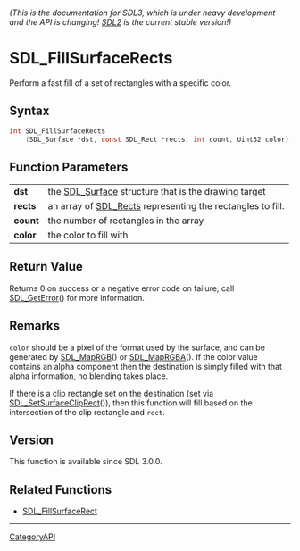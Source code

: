 ###### (This is the documentation for SDL3, which is under heavy development and the API is changing! [SDL2](https://wiki.libsdl.org/SDL2/) is the current stable version!)
# SDL_FillSurfaceRects

Perform a fast fill of a set of rectangles with a specific color.

## Syntax

```c
int SDL_FillSurfaceRects
    (SDL_Surface *dst, const SDL_Rect *rects, int count, Uint32 color);

```

## Function Parameters

|               |                                                                         |
| ------------- | ----------------------------------------------------------------------- |
| **dst**       | the [SDL_Surface](SDL_Surface.md) structure that is the drawing target     |
| **rects**     | an array of [SDL_Rects](SDL_Rects.md) representing the rectangles to fill. |
| **count**     | the number of rectangles in the array                                   |
| **color**     | the color to fill with                                                  |

## Return Value

Returns 0 on success or a negative error code on failure; call
[SDL_GetError](SDL_GetError.md)() for more information.

## Remarks

`color` should be a pixel of the format used by the surface, and can be
generated by [SDL_MapRGB](SDL_MapRGB.md)() or [SDL_MapRGBA](SDL_MapRGBA.md)(). If
the color value contains an alpha component then the destination is simply
filled with that alpha information, no blending takes place.

If there is a clip rectangle set on the destination (set via
[SDL_SetSurfaceClipRect](SDL_SetSurfaceClipRect.md)()), then this function
will fill based on the intersection of the clip rectangle and `rect`.

## Version

This function is available since SDL 3.0.0.

## Related Functions

* [SDL_FillSurfaceRect](SDL_FillSurfaceRect.md)

----
[CategoryAPI](CategoryAPI.md)

